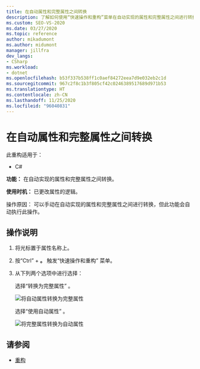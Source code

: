 ```yaml
---
title: 在自动属性和完整属性之间转换
description: 了解如何使用“快速操作和重构”菜单在自动实现的属性和完整属性之间进行转换。
ms.custom: SEO-VS-2020
ms.date: 03/27/2020
ms.topic: reference
author: mikadumont
ms.author: midumont
manager: jillfra
dev_langs:
- CSharp
ms.workload:
- dotnet
ms.openlocfilehash: b53f337b538ff1c0aef84272eea7d9e032eb2c1d
ms.sourcegitcommit: 967c2f8c1b3f805cf42c0246389517689d971b53
ms.translationtype: HT
ms.contentlocale: zh-CN
ms.lasthandoff: 11/25/2020
ms.locfileid: "96040831"
---
```

# <a name="convert-between-auto-property-and-full-property"></a>在自动属性和完整属性之间转换

此重构适用于：

- C#

**功能：** 在自动实现的属性和完整属性之间转换。

**使用时机：** 已更改属性的逻辑。

操作原因：  可以手动在自动实现的属性和完整属性之间进行转换，但此功能会自动执行此操作。 

## <a name="how-to"></a>操作说明

1. 将光标置于属性名称上。
2. 按“Ctrl”  + **。** 触发“快速操作和重构”  菜单。
3. 从下列两个选项中进行选择： 

    选择“转换为完整属性”  。

   ![将自动属性转换为完整属性](media/convert-auto-property-to-full-property.png) 

    选择“使用自动属性”  。 

    ![将完整属性转换为自动属性](media/convert-full-property-to-auto-property.png) 

## <a name="see-also"></a>请参阅

- [重构](../refactoring-in-visual-studio.md)

